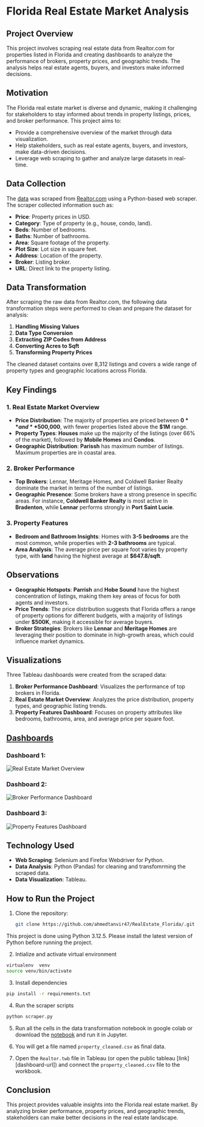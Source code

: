 # Florida Real Estate Market Analysis


## Project Overview

This project involves scraping real estate data from Realtor.com for properties listed in Florida and creating dashboards to analyze the performance of brokers, property prices, and geographic trends. The analysis helps real estate agents, buyers, and investors make informed decisions.

## Motivation

The Florida real estate market is diverse and dynamic, making it challenging for stakeholders to stay informed about trends in property listings, prices, and broker performance. This project aims to:
- Provide a comprehensive overview of the market through data visualization.
- Help stakeholders, such as real estate agents, buyers, and investors, make data-driven decisions.
- Leverage web scraping to gather and analyze large datasets in real-time.

## Data Collection

The [data](data/) was scraped from [Realtor.com](https://www.realtor.com/realestateandhomes-search/Florida) using a Python-based web scraper. The scraper collected information such as:
- **Price**: Property prices in USD.
- **Category**: Type of property (e.g., house, condo, land).
- **Beds**: Number of bedrooms.
- **Baths**: Number of bathrooms.
- **Area**: Square footage of the property.
- **Plot Size**: Lot size in square feet.
- **Address**: Location of the property.
- **Broker**: Listing broker.
- **URL**: Direct link to the property listing.

## Data Transformation

After scraping the raw data from Realtor.com, the following data transformation steps were performed to clean and prepare the dataset for analysis:
1. **Handling Missing Values**
2. **Data Type Conversion**
3. **Extracting ZIP Codes from Address**
4. **Converting Acres to Sqft**
5. **Transforming Property Prices**


The cleaned dataset contains over 8,312 listings and covers a wide range of property types and geographic locations across Florida.

## Key Findings

### 1. **Real Estate Market Overview**
   - **Price Distribution**: The majority of properties are priced between **$0** and **$500,000**, with fewer properties listed above the **$1M** range.
   - **Property Types**: **Houses** make up the majority of the listings (over 66% of the market), followed by **Mobile Homes** and **Condos**.
   - **Geographic Distribution**: **Parissh** has maximum number of listings. Maximum properties are in coastal area. 

### 2. **Broker Performance**
   - **Top Brokers**: Lennar, Meritage Homes, and Coldwell Banker Realty dominate the market in terms of the number of listings.
   - **Geographic Presence**: Some brokers have a strong presence in specific areas. For instance, **Coldwell Banker Realty** is most active in **Bradenton**, while **Lennar** performs strongly in **Port Saint Lucie**.

### 3. **Property Features**
   - **Bedroom and Bathroom Insights**: Homes with **3-5 bedrooms** are the most common, while properties with **2-3 bathrooms** are typical.
   - **Area Analysis**: The average price per square foot varies by property type, with **land** having the highest average at **$647.8/sqft**.

## Observations

- **Geographic Hotspots**: **Parrish** and **Hobe Sound** have the highest concentration of listings, making them key areas of focus for both agents and investors.
- **Price Trends**: The price distribution suggests that Florida offers a range of property options for different budgets, with a majority of listings under **$500K**, making it accessible for average buyers.
- **Broker Strategies**: Brokers like **Lennar** and **Meritage Homes** are leveraging their position to dominate in high-growth areas, which could influence market dynamics.

## Visualizations

Three Tableau dashboards were created from the scraped data:
1. **Broker Performance Dashboard**: Visualizes the performance of top brokers in Florida.
2. **Real Estate Market Overview**: Analyzes the price distribution, property types, and geographic listing trends.
3. **Property Features Dashboard**: Focuses on property attributes like bedrooms, bathrooms, area, and average price per square foot.

## [Dashboards](https://public.tableau.com/views/Realtor_Real_Estate_Data_Anlyasis/Overviewdashoboard?:language=en-US&:sid=&:redirect=auth&:display_count=n&:origin=viz_share_link)

### Dashboard 1:

![Real Estate Market Overview](https://github.com/ahmedtanvir47/RealEstate_Florida/blob/main/dashboard/Overview%20dashoboard.png)

### Dashboard 2:

![Broker Performance Dashboard](https://github.com/ahmedtanvir47/RealEstate_Florida/blob/main/dashboard/Broker%20dashboard.png)

### Dashboard 3:

![Property Features Dashboard](https://github.com/ahmedtanvir47/RealEstate_Florida/blob/main/dashboard/Property%20Dashboard.png)

## Technology Used

- **Web Scraping**: Selenium and Firefox Webdriver for Python.
- **Data Analysis**: Python (Pandas) for cleaning and transfomrming the scraped data.
- **Data Visualization**: Tableau.

## How to Run the Project

1. Clone the repository:
   ```bash
   git clone https://github.com/ahmedtanvir47/RealEstate_Florida/.git
   ```

This project is done using Python 3.12.5. Please install the latest version of Python before running the project.

2. Intialize and activate virtual environment
```bash
virtualenv  venv
source venv/bin/activate
```

3. Install dependencies
```bash
pip install -r requirements.txt
```


4. Run the scraper scripts
```bash
python scraper.py
```

5. Run all the cells in the data transformation notebook in google colab or download the [notebook](notebook/notebook.ipynb) and run it in Jupyter.

6. You will get a file named `property_cleaned.csv` as final data.

7. Open the `Realtor.twb` file in Tableau (or open the public tableau [link][dashboard-url]) and connect the `property_cleaned.csv` file to the workbook.

## Conclusion
This project provides valuable insights into the Florida real estate market. By analyzing broker performance, property prices, and geographic trends, stakeholders can make better decisions in the real estate landscape.


